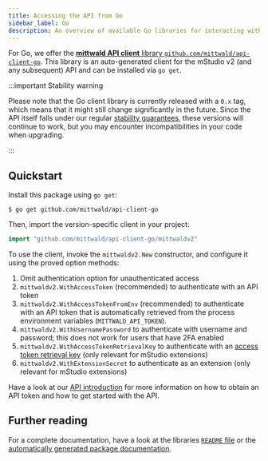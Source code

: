 ```yaml
---
title: Accessing the API from Go
sidebar_label: Go
description: An overview of available Go libraries for interacting with the mittwald API.
---
```


For Go, we offer the [**mittwald API client** library `github.com/mittwald/api-client-go`](https://github.com/mittwald/api-client-go). This library is an auto-generated client for the mStudio v2 (and any subsequent) API and can be installed via `go get`.

:::important Stability warning

Please note that the Go client library is currently released with a `0.x` tag, which means that it might still change significantly in the future. Since the API itself falls under our regular [stability guarantees][stability], these versions will continue to work, but you may encounter incompatibilities in your code when upgrading.

:::

## Quickstart

Install this package using `go get`:

```
$ go get github.com/mittwald/api-client-go
```

Then, import the version-specific client in your project:

```go
import "github.com/mittwald/api-client-go/mittwaldv2"
```

To use the client, invoke the `mittwaldv2.New` constructor, and configure it using the proved option methods:

1. Omit authentication option for unauthenticated access
2. `mittwaldv2.WithAccessToken` (recommended) to authenticate with an API token
3. `mittwaldv2.WithAccessTokenFromEnv` (recommended) to authenticate with an API token that is automatically retrieved from the process environment variables (`MITTWALD_API_TOKEN`).
4. `mittwaldv2.WithUsernamePassword` to authenticate with username and password; this does not work for users that have 2FA enabled
5. `mittwaldv2.WithAccessTokenRetrievalKey` to authenticate with an [access token retrieval key][atrek] (only relevant for mStudio extensions)
6. `mittwaldv2.WithExtensionSecret` to authenticate as an extension (only relevant for mStudio extensions)

Have a look at our [API introduction](../../intro) for more information on how to obtain an API token and how to get started with the API.

## Further reading

For a complete documentation, have a look at the libraries [`README` file](https://github.com/mittwald/api-client-go) or the [automatically generated package documentation][godoc].

[atrek]: /docs/v2/contribution/overview/concepts/authentication/#access-token-retrieval-key
[stability]: /docs/v2/api/stability/
[godoc]: https://pkg.go.dev/github.com/mittwald/api-client-go
